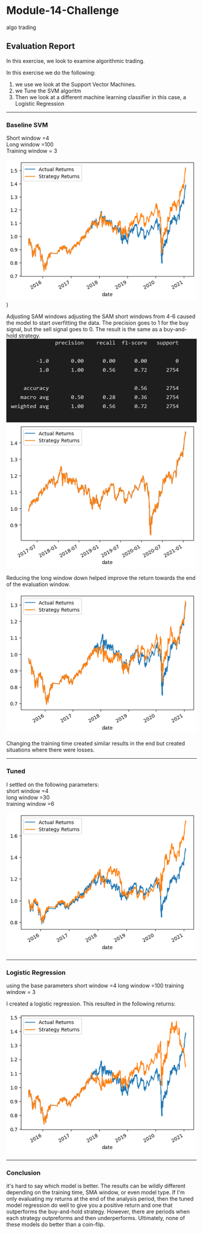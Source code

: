 # Module-14-Challenge
algo trading


## Evaluation Report
In this exercise, we look to examine algorithmic trading. 

In this exercise we do the following:
1) we use we look at the Support Vector Machines. 
2) we Tune the SVM algoritm
3) Then we look at a different machine learning classifier in this case, a Logistic Regression
---------- 
### Baseline SVM 

Short window =4  
Long window =100  
Training window = 3   

![Decorative image.](images/output%20baseline.png))





Adjusting SAM windows
adjusting the SAM short windows from 4-6 caused the model to start overfitting the data. The precision goes to 1 for the buy signal, but the sell signal goes to 0. The result is the same as a buy-and-hold strategy. 
![output](images/Output%202%20results.png)
![output](images/output%202%20change%20to%20time.png)


Reducing the long window down helped improve the return towards the end of the evaluation window. 

![output](images/long%2050.png)


Changing the training time created similar results in the end but created situations where there were losses. 

---------- 
### Tuned

I settled on  the following parameters:   
short window =4  
long window =30  
training window =6  

![output](images/output%20final%20baseline.png)

---------- 
### Logistic Regression
using the base parameters 
short window =4
long window =100
training window = 3

I created a logistic regression. This resulted in the following returns:

![output](images/outputlog.png)


-----
### Conclusion
it's hard to say which model is better. The results can be wildly different depending on the training time, SMA window, or even model type. If I'm only evaluating my returns at the end of the analysis period, then the tuned model regression do well to give you a positive return and one that outperforms the buy-and-hold strategy. However, there are periods when each strategy outpreforms and then underperforms. Ultimately, none of these models do better than a coin-flip. 